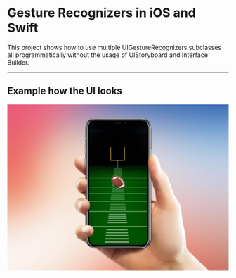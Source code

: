 # Gesture Recognizers in iOS and Swift
This project shows how to use multiple UIGestureRecognizers subclasses all programmatically without the usage of UIStoryboard and Interface Builder.

___
## Example how the UI looks
<img src="Image/GestureRecognizersSketch.jpg" width="800" >
